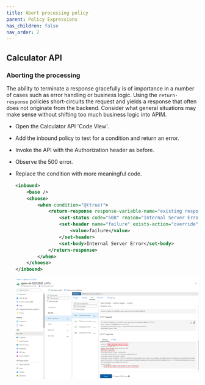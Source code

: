 ```yaml
---
title: Abort processing policy
parent: Policy Expressions
has_children: false
nav_order: 7
---
```



## Calculator API

### Aborting the processing

The ability to terminate a response gracefully is of importance in a number of cases such as error handling or business logic. Using the `return-response` policies short-circuits the request and yields a response that often does not originate from the backend. Consider what general situations may make sense without shifting too much business logic into APIM.

- Open the Calculator API 'Code View'.
- Add the inbound policy to test for a condition and return an error.
- Invoke the API with the Authorization header as before. 
- Observe the 500 error.
- Replace the condition with more meaningful code.

  ```xml
  <inbound>
      <base />
      <choose>
          <when condition="@(true)">
              <return-response response-variable-name="existing response variable">
                  <set-status code="500" reason="Internal Server Error" />
                  <set-header name="failure" exists-action="override">
                      <value>failure</value>
                  </set-header>
                  <set-body>Internal Server Error</set-body>
              </return-response>
          </when>
      </choose>
  </inbound>
  ```

  ![APIM Policy Abort Response](../../assets/images/apim-policy-abort-response.png)
